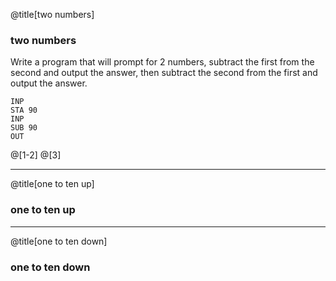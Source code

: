 @title[two numbers]
### two numbers

Write a program that will prompt for 2 numbers, subtract the first from the second and output the answer, then subtract the second from the first and output the answer.

```assembly
INP
STA 90
INP
SUB 90
OUT
```

@[1-2]
@[3]

---
@title[one to ten up]
### one to ten up

---
@title[one to ten down]
### one to ten down

